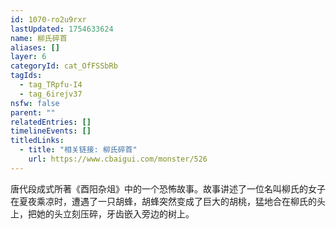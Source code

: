 ```yaml
---
id: 1070-ro2u9rxr
lastUpdated: 1754633624
name: 柳氏碎首
aliases: []
layer: 6
categoryId: cat_OfFSSbRb
tagIds:
  - tag_TRpfu-I4
  - tag_6irejv37
nsfw: false
parent: ""
relatedEntries: []
timelineEvents: []
titledLinks:
  - title: "相关链接: 柳氏碎首"
    url: https://www.cbaigui.com/monster/526
---
```


唐代段成式所著《酉阳杂俎》中的一个恐怖故事。故事讲述了一位名叫柳氏的女子在夏夜乘凉时，遭遇了一只胡蜂，胡蜂突然变成了巨大的胡桃，猛地合在柳氏的头上，把她的头立刻压碎，牙齿嵌入旁边的树上。